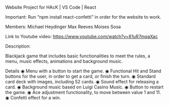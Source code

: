 Website Project for HAcK | VS Code | React

Important:
Run “npm install react-confetti” in order for the website to work.

Members:
Michael Heydinger
Max Reeves
Moises Sosa

Link to Youtube video:
https://www.youtube.com/watch?v=81uR7mqaXac

Description:

Blackjack game that includes basic functionalities to meet the rules, a menu, music effects, animations and background music.

Details
◉ Menu with a button to start the game.
◉ Functional Hit and Stand buttons for the user, in order to get a card, or finish the turn.
◉ Standard card deck with images, including 52 cards.
◉ Sound effect for releasing a card.
◉ Background music based on Luigi Casino Music.
◉ Button to restart the game.
◉ Ace adjustment functionality, to move between value 1 and 11.
◉ Confetti effect for a win.

